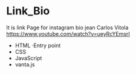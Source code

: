 # Link_Bio
It is link Page for instagram bio jean Carlos Vitola
https://www.youtube.com/watch?v=ueyRcYEmsrI

* HTML  ·Entry point
* CSS 
* JavaScript 
* vanta.js